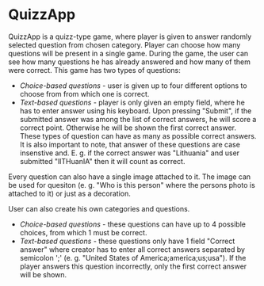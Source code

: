 # QuizzApp

QuizzApp is a quizz-type game, where player is given to answer randomly selected question from chosen category. 
Player can choose how many questions will be present in a single game. During the game, the user can see how many questions he has already
answered and how many of them were correct. This game has two types of questions: 
* _Choice-based questions_ - user is given up to four different options to choose from
from which one is correct.
* _Text-based questions_ - player is only given an empty field, where he has to enter answer using his keyboard. 
Upon pressing "Submit", if the submitted answer was among the list of correct answers, he will score a correct point. 
Otherwise he will be shown the first correct answer. These types of question can have as many as possible correct answers.
It is also important to note, that answer of these questions are case insenstive and. E. g. if the correct answer was "Lithuania" and
user submitted "lITHuanIA" then it will count as correct.

Every question can also have a single image attached to it. The image can be used for quesiton (e. g. "Who is this person" 
where the persons photo is attached to it) or just as a decoration.

User can also create his own categories and questions. 
* _Choice-based questions_ - these questions can have up to 4 possible choices, from which 1 must be correct.
* _Text-based questions_ - these questions only have 1 field "Correct answer" where creator has to enter all correct answers separated
by semicolon ';' (e. g. "United States of America;america;us;usa"). If the player answers this question incorrectly, only the first correct
answer will be shown.
